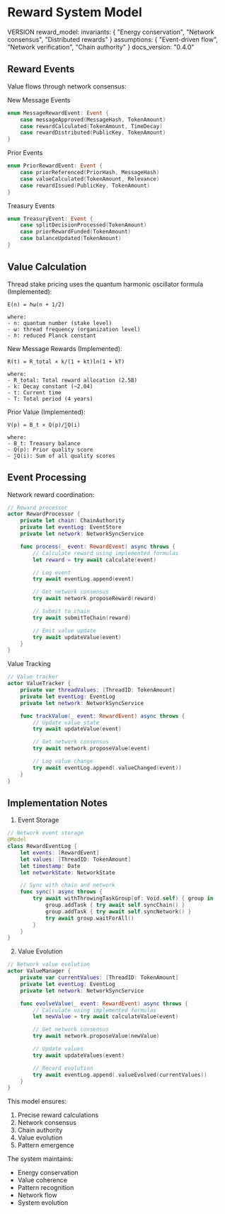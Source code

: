 # Reward System Model

VERSION reward_model:
invariants: {
"Energy conservation",
"Network consensus",
"Distributed rewards"
}
assumptions: {
"Event-driven flow",
"Network verification",
"Chain authority"
}
docs_version: "0.4.0"

## Reward Events

Value flows through network consensus:

New Message Events

```swift
enum MessageRewardEvent: Event {
    case messageApproved(MessageHash, TokenAmount)
    case rewardCalculated(TokenAmount, TimeDecay)
    case rewardDistributed(PublicKey, TokenAmount)
}
```

Prior Events

```swift
enum PriorRewardEvent: Event {
    case priorReferenced(PriorHash, MessageHash)
    case valueCalculated(TokenAmount, Relevance)
    case rewardIssued(PublicKey, TokenAmount)
}
```

Treasury Events

```swift
enum TreasuryEvent: Event {
    case splitDecisionProcessed(TokenAmount)
    case priorRewardFunded(TokenAmount)
    case balanceUpdated(TokenAmount)
}
```

## Value Calculation

Thread stake pricing uses the quantum harmonic oscillator formula (Implemented):

```
E(n) = ℏω(n + 1/2)

where:
- n: quantum number (stake level)
- ω: thread frequency (organization level)
- ℏ: reduced Planck constant
```

New Message Rewards (Implemented):

```
R(t) = R_total × k/(1 + kt)ln(1 + kT)

where:
- R_total: Total reward allocation (2.5B)
- k: Decay constant (~2.04)
- t: Current time
- T: Total period (4 years)
```

Prior Value (Implemented):

```
V(p) = B_t × Q(p)/∑Q(i)

where:
- B_t: Treasury balance
- Q(p): Prior quality score
- ∑Q(i): Sum of all quality scores
```

## Event Processing

Network reward coordination:

```swift
// Reward processor
actor RewardProcessor {
    private let chain: ChainAuthority
    private let eventLog: EventStore
    private let network: NetworkSyncService

    func process(_ event: RewardEvent) async throws {
        // Calculate reward using implemented formulas
        let reward = try await calculate(event)

        // Log event
        try await eventLog.append(event)

        // Get network consensus
        try await network.proposeReward(reward)

        // Submit to chain
        try await submitToChain(reward)

        // Emit value update
        try await updateValue(event)
    }
}
```

Value Tracking

```swift
// Value tracker
actor ValueTracker {
    private var threadValues: [ThreadID: TokenAmount]
    private let eventLog: EventLog
    private let network: NetworkSyncService

    func trackValue(_ event: RewardEvent) async throws {
        // Update value state
        try await updateValue(event)

        // Get network consensus
        try await network.proposeValue(event)

        // Log value change
        try await eventLog.append(.valueChanged(event))
    }
}
```

## Implementation Notes

1. Event Storage

```swift
// Network event storage
@Model
class RewardEventLog {
    let events: [RewardEvent]
    let values: [ThreadID: TokenAmount]
    let timestamp: Date
    let networkState: NetworkState

    // Sync with chain and network
    func sync() async throws {
        try await withThrowingTaskGroup(of: Void.self) { group in
            group.addTask { try await self.syncChain() }
            group.addTask { try await self.syncNetwork() }
            try await group.waitForAll()
        }
    }
}
```

2. Value Evolution

```swift
// Network value evolution
actor ValueManager {
    private var currentValues: [ThreadID: TokenAmount]
    private let eventLog: EventLog
    private let network: NetworkSyncService

    func evolveValue(_ event: RewardEvent) async throws {
        // Calculate using implemented formulas
        let newValue = try await calculateValue(event)

        // Get network consensus
        try await network.proposeValue(newValue)

        // Update values
        try await updateValues(event)

        // Record evolution
        try await eventLog.append(.valueEvolved(currentValues))
    }
}
```

This model ensures:

1. Precise reward calculations
2. Network consensus
3. Chain authority
4. Value evolution
5. Pattern emergence

The system maintains:

- Energy conservation
- Value coherence
- Pattern recognition
- Network flow
- System evolution
